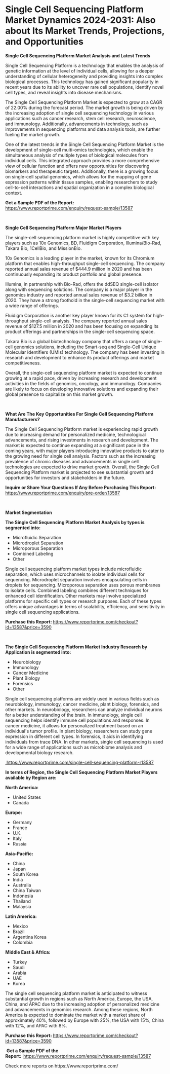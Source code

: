 <p><h1>Single Cell Sequencing Platform Market Dynamics 2024-2031: Also about Its Market Trends, Projections, and Opportunities</h1></p><p><strong>Single Cell Sequencing Platform Market Analysis and Latest Trends</strong></p>
<p><p>Single Cell Sequencing Platform is a technology that enables the analysis of genetic information at the level of individual cells, allowing for a deeper understanding of cellular heterogeneity and providing insights into complex biological processes. This technology has gained significant popularity in recent years due to its ability to uncover rare cell populations, identify novel cell types, and reveal insights into disease mechanisms.</p><p>The Single Cell Sequencing Platform Market is expected to grow at a CAGR of 22.00% during the forecast period. The market growth is being driven by the increasing adoption of single cell sequencing technology in various applications such as cancer research, stem cell research, neuroscience, and immunology. Additionally, advancements in technology, such as improvements in sequencing platforms and data analysis tools, are further fueling the market growth.</p><p>One of the latest trends in the Single Cell Sequencing Platform Market is the development of single-cell multi-omics technologies, which enable the simultaneous analysis of multiple types of biological molecules from individual cells. This integrated approach provides a more comprehensive view of cellular function and offers new opportunities for discovering biomarkers and therapeutic targets. Additionally, there is a growing focus on single-cell spatial genomics, which allows for the mapping of gene expression patterns within tissue samples, enabling researchers to study cell-to-cell interactions and spatial organization in a complex biological context.</p></p>
<p><strong>Get a Sample PDF of the Report:&nbsp;</strong> <a href="https://www.reportprime.com/enquiry/request-sample/13587">https://www.reportprime.com/enquiry/request-sample/13587</a></p>
<p>&nbsp;</p>
<p><strong>Single Cell Sequencing Platform Major Market Players</strong></p>
<p><p>The single-cell sequencing platform market is highly competitive with key players such as 10x Genomics, BD, Fluidigm Corporation, Illumina/Bio-Rad, Takara Bio, 1CellBio, and MissionBio. </p><p>10x Genomics is a leading player in the market, known for its Chromium platform that enables high-throughput single-cell sequencing. The company reported annual sales revenue of $444.9 million in 2020 and has been continuously expanding its product portfolio and global presence.</p><p>Illumina, in partnership with Bio-Rad, offers the ddSEQ single-cell isolator along with sequencing solutions. The company is a major player in the genomics industry and reported annual sales revenue of $3.2 billion in 2020. They have a strong foothold in the single-cell sequencing market with a wide range of offerings.</p><p>Fluidigm Corporation is another key player known for its C1 system for high-throughput single-cell analysis. The company reported annual sales revenue of $127.5 million in 2020 and has been focusing on expanding its product offerings and partnerships in the single-cell sequencing space.</p><p>Takara Bio is a global biotechnology company that offers a range of single-cell genomics solutions, including the Smart-seq and Single-Cell Unique Molecular Identifiers (UMIs) technology. The company has been investing in research and development to enhance its product offerings and market competitiveness.</p><p>Overall, the single-cell sequencing platform market is expected to continue growing at a rapid pace, driven by increasing research and development activities in the fields of genomics, oncology, and immunology. Companies are likely to focus on developing innovative solutions and expanding their global presence to capitalize on this market growth.</p></p>
<p>&nbsp;</p>
<p><strong>What Are The Key Opportunities For Single Cell Sequencing Platform Manufacturers?</strong></p>
<p><p>The Single Cell Sequencing Platform market is experiencing rapid growth due to increasing demand for personalized medicine, technological advancements, and rising investments in research and development. The market is expected to continue expanding at a significant pace in the coming years, with major players introducing innovative products to cater to the growing need for single cell analysis. Factors such as the increasing prevalence of chronic diseases and advancements in single cell technologies are expected to drive market growth. Overall, the Single Cell Sequencing Platform market is projected to see substantial growth and opportunities for investors and stakeholders in the future.</p></p>
<p><strong>Inquire or Share Your Questions If Any Before Purchasing This Report:</strong> <a href="https://www.reportprime.com/enquiry/pre-order/13587">https://www.reportprime.com/enquiry/pre-order/13587</a></p>
<p>&nbsp;</p>
<p><strong>Market Segmentation</strong></p>
<p><strong>The Single Cell Sequencing Platform Market Analysis by types is segmented into:</strong></p>
<p><ul><li>Microfluidic Separation</li><li>Microdroplet Separation</li><li>Microporous Separation</li><li>Combined Labeling</li><li>Other</li></ul></p>
<p><p>Single cell sequencing platform market types include microfluidic separation, which uses microchannels to isolate individual cells for sequencing. Microdroplet separation involves encapsulating cells in droplets for sequencing. Microporous separation uses porous membranes to isolate cells. Combined labeling combines different techniques for enhanced cell identification. Other markets may involve specialized platforms for specific cell types or research purposes. Each of these types offers unique advantages in terms of scalability, efficiency, and sensitivity in single cell sequencing applications.</p></p>
<p><strong>Purchase this Report:&nbsp;</strong><a href="https://www.reportprime.com/checkout?id=13587&price=3590">https://www.reportprime.com/checkout?id=13587&price=3590</a></p>
<p>&nbsp;</p>
<p><strong>The Single Cell Sequencing Platform Market Industry Research by Application is segmented into:</strong></p>
<p><ul><li>Neurobiology</li><li>Immunology</li><li>Cancer Medicine</li><li>Plant Biology</li><li>Forensics</li><li>Other</li></ul></p>
<p><p>Single cell sequencing platforms are widely used in various fields such as neurobiology, immunology, cancer medicine, plant biology, forensics, and other markets. In neurobiology, researchers can analyze individual neurons for a better understanding of the brain. In immunology, single cell sequencing helps identify immune cell populations and responses. In cancer medicine, it allows for personalized treatment based on an individual's tumor profile. In plant biology, researchers can study gene expression in different cell types. In forensics, it aids in identifying individuals from trace DNA. In other markets, single cell sequencing is used for a wide range of applications such as microbiome analysis and developmental biology research.</p></p>
<p><a href="https://www.reportprime.com/single-cell-sequencing-platform-r13587">&nbsp;https://www.reportprime.com/single-cell-sequencing-platform-r13587</a></p>
<p><strong>In terms of Region, the Single Cell Sequencing Platform Market Players available by Region are:</strong></p>
<p>
    <p> <strong> North America: </strong>
        <ul>
            <li>United States</li>
            <li>Canada</li>
        </ul>
        </p> 
    <p> <strong> Europe: </strong>
        <ul>
            <li>Germany</li>
            <li>France</li>
            <li>U.K.</li>
            <li>Italy</li>
            <li>Russia</li>
        </ul>
        </p> 
    <p> <strong> Asia-Pacific: </strong>
        <ul>
            <li>China</li>
            <li>Japan</li>
            <li>South Korea</li>
            <li>India</li>
            <li>Australia</li>
            <li>China Taiwan</li>
            <li>Indonesia</li>
            <li>Thailand</li>
            <li>Malaysia</li>
        </ul>
        </p> 
    <p> <strong> Latin America: </strong>
        <ul>
            <li>Mexico</li>
            <li>Brazil</li>
            <li>Argentina Korea</li>
            <li>Colombia</li>
        </ul>
        </p> 
    <p> <strong> Middle East & Africa: </strong>
        <ul>
            <li>Turkey</li>
            <li>Saudi</li>
            <li>Arabia</li>
            <li>UAE</li>
            <li>Korea</li>
        </ul>
    </p>
    </p>
<p><p>The single cell sequencing platform market is anticipated to witness substantial growth in regions such as North America, Europe, the USA, China, and APAC due to the increasing adoption of personalized medicine and advancements in genomics research. Among these regions, North America is expected to dominate the market with a market share of approximately 40%, followed by Europe with 25%, the USA with 15%, China with 12%, and APAC with 8%.</p></p>
<p><strong>Purchase this Report: </strong><a href="https://www.reportprime.com/checkout?id=13587&price=3590">https://www.reportprime.com/checkout?id=13587&price=3590</a></p>
<p>&nbsp;<strong>Get a Sample PDF of the Report:&nbsp;&nbsp;</strong><a href="https://www.reportprime.com/enquiry/request-sample/13587">https://www.reportprime.com/enquiry/request-sample/13587</a></p>
<p><strong></strong></p>
<p>Check more reports on https://www.reportprime.com/</p>